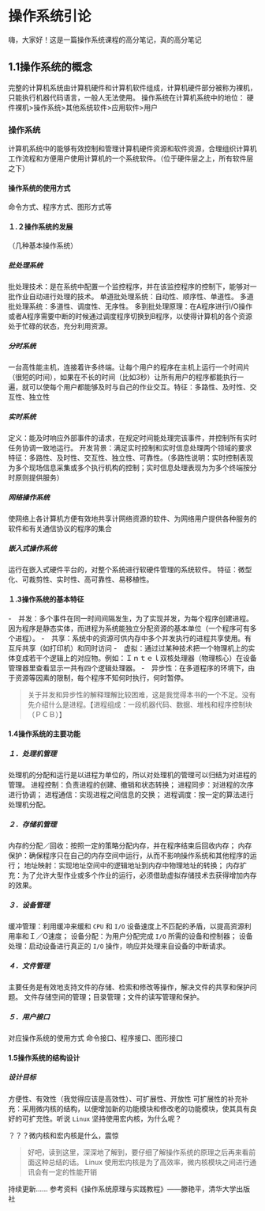 # 操作系统引论

嗨，大家好！这是一篇操作系统课程的高分笔记，真的高分笔记

## 1.1操作系统的概念

完整的计算机系统由计算机硬件和计算机软件组成，计算机硬件部分被称为裸机，只能执行机器代码语言，一般人无法使用。
操作系统在计算机系统中的地位：
硬件裸机>操作系统>其他系统软件>应用软件>用户

### 操作系统

计算机系统中的能够有效控制和管理计算机硬件资源和软件资源，合理组织计算机工作流程和方便用户使用计算机的一个系统软件。（位于硬件层之上，所有软件层之下）

#### 操作系统的使用方式

命令方式、程序方式、图形方式等

#### １.２操作系统的发展

（几种基本操作系统）

##### 批处理系统

批处理技术：是在系统中配置一个监控程序，并在该监控程序的控制下，能够对一批作业自动进行处理的技术。
单道批处理系统：自动性、顺序性、单道性。
多道批处理系统：多道性、调度性、无序性。
多到批处理原理：在A程序进行I/O操作或者A程序需要中断的时候通过调度程序切换到B程序，以使得计算机的各个资源处于忙碌的状态，充分利用资源。

##### 分时系统

一台高性能主机，连接着许多终端。让每个用户的程序在主机上运行一个时间片（很短的时间），如果在不长的时间（比如3秒）让所有用户的程序都能执行一遍，就可以使每个用户都能够及时与自己的作业交互。特征：多路性、及时性、交互性、独立性

##### 实时系统

定义：能及时响应外部事件的请求，在规定时间能处理完该事件，并控制所有实时任务协调一致地运行。
开发背景：满足实时控制和实时信息处理两个领域的要求
特征：多路性、及时性、交互性、独立性、可靠性。（多路性说明：实时控制表现为多个现场信息采集或多个执行机构的控制；实时信息处理表现为为多个终端按分时原则提供服务）

##### 网络操作系统

使网络上各计算机方便有效地共享计网络资源的软件、为网络用户提供各种服务的软件和有关通信协议的程序的集合

##### 嵌入式操作系统

运行在嵌入式硬件平台的，对整个系统进行软硬件管理的系统软件。
特征：微型化、可裁剪性、实时性、高可靠性、易移植性。

#### １.3操作系统的基本特征

-　并发：多个事件在同一时间间隔发生，为了实现并发，为每个程序创建进程。因为程序是静态实体，而进程为系统能独立分配资源的基本单位（一个程序可有多个进程）。
-　共享：系统中的资源可供内存中多个并发执行的进程共享使用。有互斥共享（如打印机）和同时访问
-　虚拟：通过过某种技术把一个物理机上的实体变成若干个逻辑上的对应物。例如：Ｉｎｔｅｌ双核处理器（物理核心）在设备管理器里查看显示一共有四个逻辑处理器。
-　异步性：在多道程序的环境下，由于资源等因素的限制，每个程序不知何时执行，何时暂停。
> 关于并发和异步性的解释理解比较困难，这是我觉得本书的一个不足。没有先介绍什么是进程。【进程组成：一段机器代码、数据、堆栈和程序控制块（ＰＣＢ）】

#### 1.4操作系统的主要功能

##### １．处理机管理

处理机的分配和运行是以进程为单位的，所以对处理机的管理可以归结为对进程的管理。
进程控制：负责进程的创建、撤销和状态转换；
进程同步：对进程的次序进行协调；
进程通信：实现进程之间信息的交换；
进程调度：按一定的算法进行处理机分配。

##### ２．存储机管理

内存的分配／回收：按照一定的策略分配内存，并在程序结束后回收内存；
内存保护：确保程序只在自己的内存空间中运行，从而不影响操作系统和其他程序的运行；
地址映射：实现地址空间中的逻辑地址到内存中物理地址的转换；
内存扩充：为了允许大型作业或多个作业的运行，必须借助虚拟存储技术去获得增加内存的效果。

##### ３．设备管理

缓冲管理：利用缓冲来缓和 `CPU` 和 `I/O` 设备速度上不匹配的矛盾，以提高资源利用率和Ｉ／O速度；
设备分配：为用户分配完成 `I/O` 所需的设备和控制器；
设备处理：启动设备进行真正的 `I/O` 操作，响应并处理来自设备的中断请求。

##### ４．文件管理

主要任务是有效地支持文件的存储、检索和修改等操作，解决文件的共享和保护问题。
文件存储空间的管理；目录管理；文件的读写管理和保护。

##### ５．用户接口

对应操作系统的使用方式
命令接口、程序接口、图形接口

#### 1.5操作系统的结构设计

##### 设计目标

方便性、有效性（我觉得应该是高效性）、可扩展性、开放性
可扩展性的补充补充：采用微内核的结构，以便增加新的功能模块和修改老的功能模块，使其具有良好的可扩充性。听说 `Linux` 坚持使用宏内核，为什么呢？

？？？微内核和宏内核是什么，震惊
> 好吧，读到这里，深深地了解到，要仔细了解操作系统的原理之后再来看前面这种总结的话。
> Linux 使用宏内核是为了高效率，微内核模块之间进行通讯会有一定的性能开销

持续更新......
参考资料《操作系统原理与实践教程》——滕艳平，清华大学出版社
